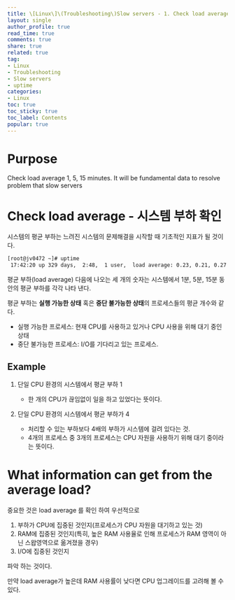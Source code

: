 ```yaml
---
title: \[Linux\]\(Troubleshooting\)Slow servers - 1. Check load average with "uptime" command
layout: single
author_profile: true
read_time: true
comments: true
share: true
related: true
tag:
- Linux
- Troubleshooting
- Slow servers
- uptime
categories:
- Linux
toc: true
toc_sticky: true
toc_label: Contents
popular: true
---
```

# Purpose
Check load average 1, 5, 15 minutes. It will be fundamental data to resolve problem that slow servers

# Check load average - 시스템 부하 확인
시스템의 평균 부하는 느려진 시스템의 문제해결을 시작할 때 기초적인 지표가 될 것이다.
```bash
[root@jv0472 ~]# uptime
 17:42:20 up 329 days,  2:48,  1 user,  load average: 0.23, 0.21, 0.27
```
평균 부하(load average) 다음에 나오는 세 개의 숫자는 시스템에서 1분, 5분, 15분 동안의 평균 부하를 각각 나타 낸다.  

평균 부하는 **실행 가능한 상태** 혹은 **중단 불가능한 상태**의 프로세스들의 평균 개수와 같다.

- 실행 가능한 프로세스: 현재 CPU를 사용하고 있거나 CPU 사용을 위해 대기 중인 상태
- 중단 불가능한 프로세스: I/O를 기다리고 있는 프로세스.

## Example
1) 단일 CPU 환경의 시스템에서 평균 부하 1
   -  한 개의 CPU가 끊임없이 일을 하고 있었다는 뜻이다.

2) 단일 CPU 환경의 시스템에서 평균 부하가 4 
   -  처리할 수 있는 부하보다 4배의 부하가 시스템에 걸려 있다는 것.  
   - 4개의 프로세스 중 3개의 프로세스는 CPU 자원을 사용하기 위해 대기 중이라는 뜻이다.  
  


# What information can get from the average load?
중요한 것은 load average 를 확인 하여 우선적으로

1. 부하가 CPU에 집중된 것인지(프로세스가 CPU 자원을 대기하고 있는 것) 
2. RAM에 집중된 것인지(특히, 높은 RAM 사용율로 인해 프로세스가 RAM 영역이 아닌 스왑영역으로 옮겨졌을 경우)
3. I/O에 집중된 것인지  
   
파악 하는 것이다.  

만약 load average가 높은데 RAM 사용률이 낮다면 CPU 업그레이드를 고려해 볼 수 있다.